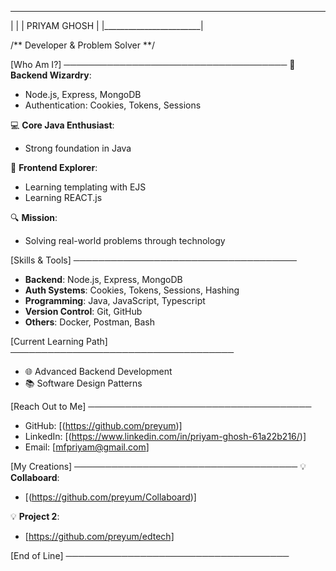 ________________________
|                        |
|  PRIYAM GHOSH          |
|________________________|

/** Developer & Problem Solver **/

[Who Am I?] 
────────────────────────────────────
🎯 **Backend Wizardry**: 
   - Node.js, Express, MongoDB
   - Authentication: Cookies, Tokens, Sessions

💻 **Core Java Enthusiast**:
   - Strong foundation in Java

🌱 **Frontend Explorer**: 
   - Learning templating with EJS
   - Learning REACT.js

🔍 **Mission**: 
   - Solving real-world problems through technology

[Skills & Tools]
────────────────────────────────────
- **Backend**: Node.js, Express, MongoDB
- **Auth Systems**: Cookies, Tokens, Sessions, Hashing
- **Programming**: Java, JavaScript, Typescript
- **Version Control**: Git, GitHub
- **Others**: Docker, Postman, Bash

[Current Learning Path]
────────────────────────────────────
- 🌐 Advanced Backend Development
- 📚 Software Design Patterns

[Reach Out to Me]
────────────────────────────────────
- GitHub: [(https://github.com/preyum)]
- LinkedIn: [(https://www.linkedin.com/in/priyam-ghosh-61a22b216/)]
- Email: [mfpriyam@gmail.com]

[My Creations]
────────────────────────────────────
💡 **Collaboard**: 
   - [(https://github.com/preyum/Collaboard)]

💡 **Project 2**: 
   - [https://github.com/preyum/edtech]


[End of Line]
────────────────────────────────────
